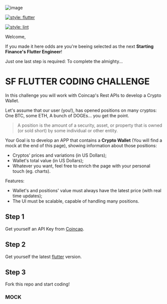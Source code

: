 ![image](https://user-images.githubusercontent.com/50860347/133751322-cfaf7435-5819-4c49-9a5a-284f8070eafa.png)

[![style: flutter](https://img.shields.io/badge/Flutter-02569B?style=for-the-badge&logo=flutter&logoColor=white)](https://flutter.dev/)

[![style: lint](https://img.shields.io/badge/style-lint-4BC0F5.svg)](https://pub.dev/packages/lint)

Welcome,

If you made it here odds are you're beeing selected as the next **Starting Finance's Flutter Engineer**!

Just one last step is required: To complete the almighty...

# SF FLUTTER CODING CHALLENGE

In this challenge you will work with Coincap's Rest APIs to develop a Crypto Wallet.

Let's assume that our user (you!), has opened positions on many cryptos: One BTC, some ETH, A bunch of DOGEs... you get the point.
> A position is the amount of a security, asset, or property that is owned (or sold short) by some individual or other entity.


Your Goal is to develop an APP that contains a **Crypto Wallet** (You will find a mock at the end of this page), showing information about those positions: 
* Cryptos' prices and variations (in US Dollars);
* Wallet's total value (in US Dollars);
* Whatever you want, feel free to enrich the page with your personal touch (eg. charts). 

Features:
* Wallet's and positions' value must always have the latest price (with real time updates);
* The UI must be scalable, capable of handling many positions. 

## Step 1
Get yourself an API Key from [Coincap](https://docs.coincap.io/).

## Step 2
Get yourself the latest [flutter](https://flutter.dev/docs/get-started/install) version.

## Step 3
Fork this repo and start coding!

### MOCK
